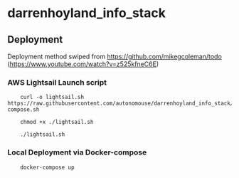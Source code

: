# darrenhoyland_info_stack


## Deployment

Deployment method swiped from  https://github.com/mikegcoleman/todo (https://www.youtube.com/watch?v=z525kfneC6E)

### AWS Lightsail Launch script

        curl -o lightsail.sh https://raw.githubusercontent.com/autonomouse/darrenhoyland_info_stack/master/lightsail-compose.sh

        chmod +x ./lightsail.sh

        ./lightsail.sh

### Local Deployment via Docker-compose

        docker-compose up
